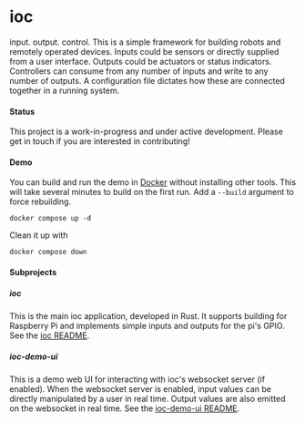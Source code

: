 # ioc
input. output. control. This is a simple framework for building robots and remotely operated devices. Inputs could be sensors or directly supplied from a user interface. Outputs could be actuators or status indicators. Controllers can consume from any number of inputs and write to any number of outputs. A configuration file dictates how these are connected together in a running system. 

#### Status
This project is a work-in-progress and under active development. Please get in touch if you are interested in contributing!

#### Demo
You can build and run the demo in [Docker](https://www.docker.com) without installing other tools. This will take several minutes to build on the first run. Add a `--build` argument to force rebuilding.
```shell
docker compose up -d
```
Clean it up with
```shell
docker compose down
```

#### Subprojects

##### ioc
This is the main ioc application, developed in Rust. It supports building for Raspberry Pi and implements simple inputs and outputs for the pi's GPIO. See the [ioc README](ioc/README.md).

##### ioc-demo-ui
This is a demo web UI for interacting with ioc's websocket server (if enabled). When the websocket server is enabled, input values can be directly manipulated by a user in real time. Output values are also emitted on the websocket in real time. See the [ioc-demo-ui README](ioc-demo-ui/README.md).